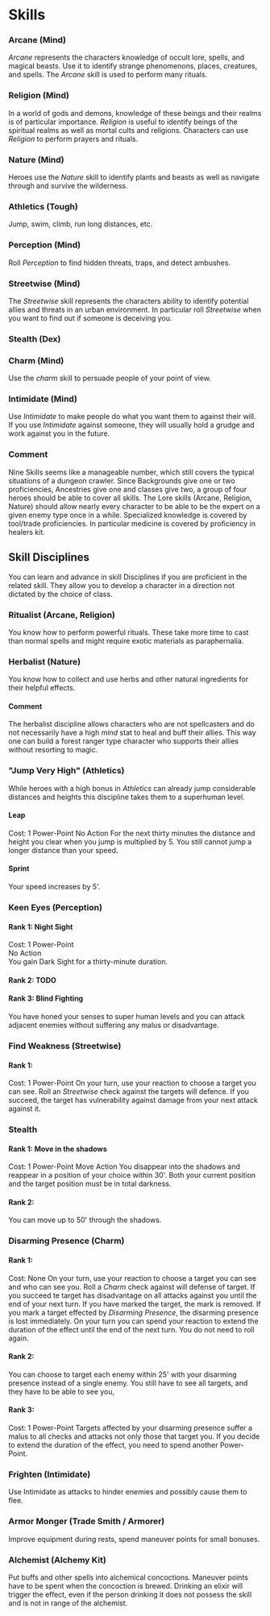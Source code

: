 # Skills

### Arcane (Mind)
*Arcane* represents the characters knowledge of occult lore, spells, and magical beasts.
Use it to identify strange phenomenons, places, creatures, and spells.
The *Arcane* skill is used to perform many rituals.

### Religion (Mind)
In a world of gods and demons, knowledge of these beings and their realms is of particular importance.
*Religion* is useful to identify beings of the spiritual realms as well as mortal cults and religions.
Characters can use *Religion* to perform prayers and rituals.

### Nature (Mind)
Heroes use the *Nature* skill to identify plants and beasts as well as navigate through and survive the wilderness.

### Athletics (Tough)
Jump, swim, climb, run long distances, etc.

### Perception (Mind)
Roll *Perception* to find hidden threats, traps, and detect ambushes.

### Streetwise (Mind)
The *Streetwise* skill represents the characters ability to identify potential allies and threats in an urban environment.
In particular roll *Streetwise* when you want to find out if someone is deceiving you.

### Stealth (Dex)

### Charm (Mind)
Use the *charm* skill to persuade people of your point of view.

### Intimidate (Mind)
Use *Intimidate* to make people do what you want them to against their will.
If you use *Intimidate* against someone, they will usually hold a grudge and work against you in the future.


### Comment
Nine Skills seems like a manageable number, which still covers the typical situations of a dungeon crawler.
Since Backgrounds give one or two proficiencies, Ancestries give one and classes give two, a group of four heroes should be able to cover all skills.
The Lore skills (Arcane, Religion, Nature) should allow nearly every character to be able to be the expert on a given enemy type once in a while.
Specialized knowledge is covered by tool/trade proficiencies.
In particular medicine is covered by proficiency in healers kit.


## Skill Disciplines
You can learn and advance in skill Disciplines if you are proficient in the related skill.
They allow you to develop a character in a direction not dictated by the choice of class.

### Ritualist (Arcane, Religion)
You know how to perform powerful rituals.
These take more time to cast than normal spells and might require exotic materials as paraphernalia.

### Herbalist (Nature)
You know how to collect and use herbs and other natural ingredients for their helpful effects.

#### Comment
The herbalist discipline allows characters who are not spellcasters and do not necessarily have a high *mind* stat to heal and buff their allies.
This way one can build a forest ranger type character who supports their allies without resorting to magic.

### "Jump Very High" (Athletics)
While heroes with a high bonus in *Athletics* can already jump considerable distances and heights this discipline takes them to a superhuman level.
#### Leap
Cost: 1 Power-Point
No Action
For the next thirty minutes the distance and height you clear when you jump is multiplied by 5.
You still cannot jump a longer distance than your speed.

#### Sprint
Your speed increases by 5'.

### Keen Eyes (Perception)
#### Rank 1: Night Sight
Cost: 1 Power-Point  
No Action  
You gain Dark Sight for a thirty-minute duration.

#### Rank 2: TODO
#### Rank 3: Blind Fighting
You have honed your senses to super human levels and you can attack adjacent enemies without suffering any malus or disadvantage.

### Find Weakness (Streetwise)
#### Rank 1:
Cost: 1 Power-Point
On your turn, use your reaction to choose a target you can see.
Roll an *Streetwise* check against the targets will defence.
If you succeed, the target has vulnerability against damage from your next attack against it.

### Stealth
#### Rank 1: Move in the shadows
Cost: 1 Power-Point
Move Action
You disappear into the shadows and reappear in a position of your choice within 30'.
Both your current position and the target position must be in total darkness.

#### Rank 2:
You can move up to 50' through the shadows.

### Disarming Presence (Charm)
#### Rank 1:
Cost: None
On your turn, use your reaction to choose a target you can see and who can see you. 
Roll a *Charm* check against will defense of target.
If you succeed te target has disadvantage on all attacks against you until the end of your next turn.
If you have marked the target, the mark is removed. If you mark a target effected by *Disarming Presence*, the disarming presence is lost immediately.
On your turn you can spend your reaction to extend the duration of the effect until the end of the next turn.
You do not need to roll again.

#### Rank 2:
You can choose to target each enemy within 25' with your disarming presence instead of a single enemy.
You still have to see all targets, and they have to be able to see you,

#### Rank 3:
Cost: 1 Power-Point
Targets affected by your disarming presence suffer a malus to all checks and attacks not only those that target you.
If you decide to extend the duration of the effect, you need to spend another Power-Point.

### Frighten (Intimidate)
Use Intimidate as attacks to hinder enemies and possibly cause them to flee.

### Armor Monger (Trade Smith / Armorer)
Improve equipment during rests, spend maneuver points for small bonuses.

### Alchemist (Alchemy Kit)
Put buffs and other spells into alchemical concoctions.
Maneuver points have to be spent when the concoction is brewed.
Drinking an elixir will trigger the effect, even if the person drinking it does not possess the skill and is not in range of the alchemist.